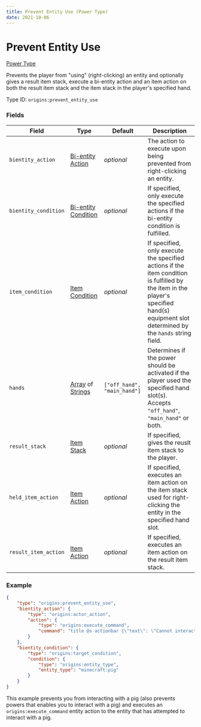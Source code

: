 ```yaml
---
title: Prevent Entity Use (Power Type)
date: 2021-10-06
---
```

# Prevent Entity Use

[Power Type](../power_types.md)

Prevents the player from "using" (right-clicking) an entity and optionally gives a result item stack, execute a bi-entity action and an item action on both the result item stack and the item stack in the player's specified hand.

Type ID: `origins:prevent_entity_use`

### Fields

Field | Type | Default | Description
------|------|---------|-------------
`bientity_action` | [Bi-entity Action](../bientity_actions.md) | _optional_ | The action to execute upon being prevented from right-clicking an entity.
`bientity_condition` | [Bi-entity Condition](../bientity_conditions.md) | _optional_ | If specified, only execute the specified actions if the bi-entity condition is fulfilled.
`item_condition` | [Item Condition](../item_conditions.md) | _optional_ | If specified, only execute the specified actions if the item condition is fulfilled by the item in the player's specified hand(s) equipment slot determined by the `hands` string field.
`hands` | [Array](../data_types/array.md) of [Strings](../data_types/string.md) | `["off_hand", "main_hand"]` | Determines if the power should be activated if the player used the specified hand slot(s). Accepts `"off_hand"`, `"main_hand"` or both.
`result_stack` | [Item Stack](../data_types/item_stack.md) | _optional_ | If specified, gives the reuslt item stack to the player.
`held_item_action` | [Item Action](../item_actions.md) | _optional_ | If specified, executes an item action on the item stack used for right-clicking the entity in the specified hand slot.
`result_item_action` | [Item Action](../item_actions.md) | _optional_ | If specified, executes an item action on the result item stack.

### Example
```json
{
    "type": "origins:prevent_entity_use",
    "bientity_action": {
        "type": "origins:actor_action",
        "action": {
            "type": "origins:execute_command",
            "command": "title @s actionbar {\"text\": \"Cannot interact with pigs!\", \"color\": \"red\"}"
        }
    },
    "bientity_condition": {
        "type": "origins:target_condition",
        "condition": {
            "type": "origins:entity_type",
            "entity_type": "minecraft:pig"
        }
    }
}
```
This example prevents you from interacting with a pig (also prevents powers that enables you to interact with a pig) and executes an `origins:execute_command` entity action to the entity that has attempted to interact with a pig.